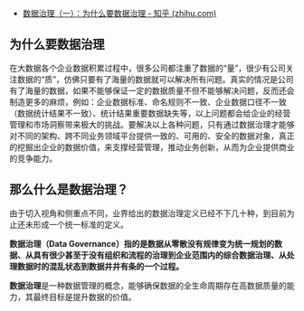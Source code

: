 - [数据治理（一）：为什么要数据治理 - 知乎 (zhihu.com)](https://zhuanlan.zhihu.com/p/555786317)

## **为什么要数据治理**

在大数据各个企业数据积累过程中，很多公司都注重了数据的“量”，很少有公司关注数据的“质”，仿佛只要有了海量的数据就可以解决所有问题。真实的情况是公司有了海量的数据，如果不能够保证一定的数据质量不但不能够解决问题，反而还会制造更多的麻烦，例如：企业数据标准、命名规则不一致、企业数据口径不一致（数据统计结果不一致）、统计结果重要数据缺失等，以上问题都会给企业的经营管理和市场洞察带来极大的挑战。要解决以上各种问题，只有通过数据治理才能够对不同的架构、跨不同业务领域平台提供一致的、可用的、安全的数据对象，真正的挖掘出企业的数据价值，来支撑经营管理，推动业务创新，从而为企业提供商业的竞争能力。

## **那么什么是数据治理？**

由于切入视角和侧重点不同，业界给出的数据治理定义已经不下几十种，到目前为止还未形成一个统一标准的定义。

**数据治理（Data Governance）指的是数据从零散没有规律变为统一规划的数据、从具有很少甚至于没有组织和流程的治理到企业范围内的综合数据治理、从处理数据时的混乱状态到数据井井有条的一个过程。**

**数据治理**是一种数据管理的概念，能够确保数据的全生命周期存在高数据质量的能力，其最终目标是提升数据的价值。